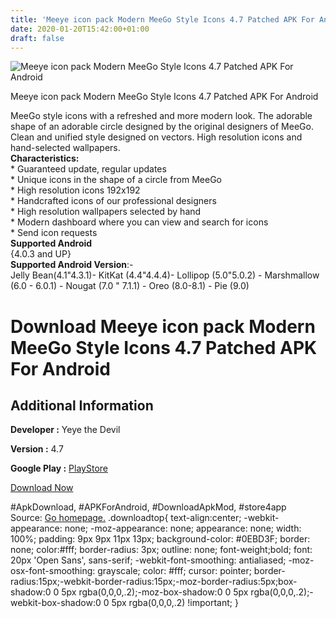```yaml
---
title: 'Meeye icon pack Modern MeeGo Style Icons 4.7 Patched APK For Android'
date: 2020-01-20T15:42:00+01:00
draft: false
---
```


![Meeye icon pack Modern MeeGo Style Icons 4.7 Patched APK For Android](https://i0.wp.com/apkhome.net/wp-content/uploads/2020/01/Meeye-icon-pack-Modern-MeeGo-Style-Icons-4.7-Patched.png "Meeye icon pack Modern MeeGo Style Icons 4.7 Patched APK For Android")

  

Meeye icon pack Modern MeeGo Style Icons 4.7 Patched APK For Android

MeeGo style icons with a refreshed and more modern look. The adorable shape of an adorable circle designed by the original designers of MeeGo. Clean and unified style designed on vectors. High resolution icons and hand-selected wallpapers.  
**Characteristics:**  
\* Guaranteed update, regular updates  
\* Unique icons in the shape of a circle from MeeGo  
\* High resolution icons 192x192  
\* Handcrafted icons of our professional designers  
\* High resolution wallpapers selected by hand  
\* Modern dashboard where you can view and search for icons  
\* Send icon requests  
**Supported Android**  
{4.0.3 and UP}  
**Supported Android Version**:-  
Jelly Bean(4.1"4.3.1)- KitKat (4.4"4.4.4)- Lollipop (5.0"5.0.2) - Marshmallow (6.0 - 6.0.1) - Nougat (7.0 " 7.1.1) - Oreo (8.0-8.1) - Pie (9.0)

Download Meeye icon pack Modern MeeGo Style Icons 4.7 Patched APK For Android
=============================================================================

Additional Information
----------------------

**Developer :** Yeye the Devil

**Version :** 4.7

**Google Play :** [PlayStore](https://play.google.com/store/apps/details?id=com.yeyebbc.play.meeye.iconpack)

  

[Download Now](https://store4app.co/post/meeye-icon-pack-modern-meego-style-icons-4-7-patched-apk-for-android_1579504899)

  
#ApkDownload, #APKForAndroid, #DownloadApkMod, #store4app  
Source: [Go homepage.](https://store4app.co/post/meeye-icon-pack-modern-meego-style-icons-4-7-patched-apk-for-android_1579504899) .downloadtop{ text-align:center; -webkit-appearance: none; -moz-appearance: none; appearance: none; width: 100%; padding: 9px 9px 11px 13px; background-color: #0EBD3F; border: none; color:#fff; border-radius: 3px; outline: none; font-weight;bold; font: 20px 'Open Sans', sans-serif; -webkit-font-smoothing: antialiased; -moz-osx-font-smoothing: grayscale; color: #fff; cursor: pointer; border-radius:15px;-webkit-border-radius:15px;-moz-border-radius:5px;box-shadow:0 0 5px rgba(0,0,0,.2);-moz-box-shadow:0 0 5px rgba(0,0,0,.2);-webkit-box-shadow:0 0 5px rgba(0,0,0,.2) !important; }